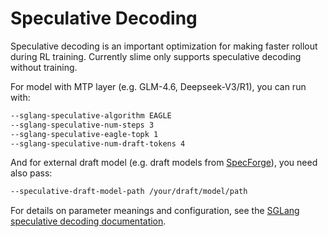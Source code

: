 # Speculative Decoding

Speculative decoding is an important optimization for making faster rollout during RL training. Currently slime only supports speculative decoding without training.

For model with MTP layer (e.g. GLM-4.6, Deepseek-V3/R1), you can run with:

```bash
--sglang-speculative-algorithm EAGLE
--sglang-speculative-num-steps 3
--sglang-speculative-eagle-topk 1
--sglang-speculative-num-draft-tokens 4
```

And for external draft model (e.g. draft models from [SpecForge](https://docs.sglang.ai/SpecForge/)), you need also pass:

```bash
--speculative-draft-model-path /your/draft/model/path
```

For details on parameter meanings and configuration, see the [SGLang speculative decoding documentation](https://docs.sglang.ai/advanced_features/speculative_decoding.html).
